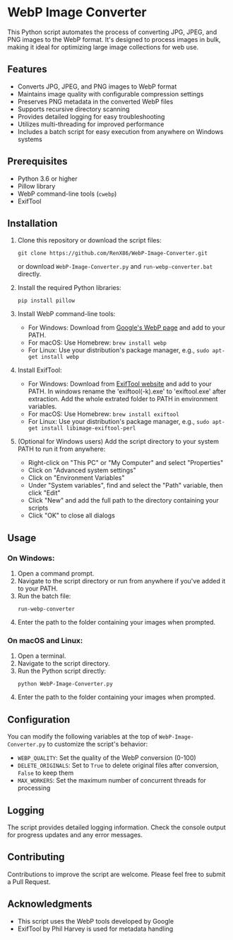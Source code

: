 # WebP Image Converter

This Python script automates the process of converting JPG, JPEG, and PNG images to the WebP format. It's designed to process images in bulk, making it ideal for optimizing large image collections for web use.

## Features

- Converts JPG, JPEG, and PNG images to WebP format
- Maintains image quality with configurable compression settings
- Preserves PNG metadata in the converted WebP files
- Supports recursive directory scanning
- Provides detailed logging for easy troubleshooting
- Utilizes multi-threading for improved performance
- Includes a batch script for easy execution from anywhere on Windows systems

## Prerequisites

- Python 3.6 or higher
- Pillow library
- WebP command-line tools (`cwebp`)
- ExifTool

## Installation

1. Clone this repository or download the script files:
   ```
   git clone https://github.com/RenX86/WebP-Image-Converter.git
   ```
   or download `WebP-Image-Converter.py` and `run-webp-converter.bat` directly.

2. Install the required Python libraries:
   ```
   pip install pillow
   ```

3. Install WebP command-line tools:
   - For Windows: Download from [Google's WebP page](https://developers.google.com/speed/webp/download) and add to your PATH.
   - For macOS: Use Homebrew: `brew install webp`
   - For Linux: Use your distribution's package manager, e.g., `sudo apt-get install webp`

4. Install ExifTool: 
   - For Windows: Download from [ExifTool website](https://exiftool.org/) and add to your PATH.
      In windows rename the 'exiftool(-k).exe' to 'exiftool.exe' after extraction.
      Add the whole extrated folder to PATH in environment variables.
   - For macOS: Use Homebrew: `brew install exiftool`
   - For Linux: Use your distribution's package manager, e.g., `sudo apt-get install libimage-exiftool-perl`

5. (Optional for Windows users) Add the script directory to your system PATH to run it from anywhere:
   - Right-click on "This PC" or "My Computer" and select "Properties"
   - Click on "Advanced system settings"
   - Click on "Environment Variables"
   - Under "System variables", find and select the "Path" variable, then click "Edit"
   - Click "New" and add the full path to the directory containing your scripts
   - Click "OK" to close all dialogs

## Usage

### On Windows:

1. Open a command prompt.
2. Navigate to the script directory or run from anywhere if you've added it to your PATH.
3. Run the batch file:
   ```
   run-webp-converter
   ```
4. Enter the path to the folder containing your images when prompted.

### On macOS and Linux:

1. Open a terminal.
2. Navigate to the script directory.
3. Run the Python script directly:
   ```
   python WebP-Image-Converter.py
   ```
4. Enter the path to the folder containing your images when prompted.

## Configuration

You can modify the following variables at the top of `WebP-Image-Converter.py` to customize the script's behavior:

- `WEBP_QUALITY`: Set the quality of the WebP conversion (0-100)
- `DELETE_ORIGINALS`: Set to `True` to delete original files after conversion, `False` to keep them
- `MAX_WORKERS`: Set the maximum number of concurrent threads for processing

## Logging

The script provides detailed logging information. Check the console output for progress updates and any error messages.

## Contributing

Contributions to improve the script are welcome. Please feel free to submit a Pull Request.

## Acknowledgments

- This script uses the WebP tools developed by Google
- ExifTool by Phil Harvey is used for metadata handling
